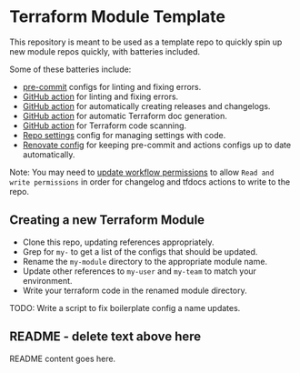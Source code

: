 # Terraform Module Template

This repository is meant to be used as a template repo to quickly spin up new
module repos quickly, with batteries included.

Some of these batteries include:

- [pre-commit](https://pre-commit.com/) configs for linting and fixing errors.
- [GitHub action](https://github.com/terraform-linters/setup-tflint) for linting and fixing errors.
- [GitHub action](https://github.com/TriPSs/conventional-changelog-action) for automatically creating releases and changelogs.
- [GitHub action](https://github.com/terraform-docs/gh-actions) for automatic Terraform doc generation.
- [GitHub action](https://github.com/aquasecurity/trivy-action) for Terraform code scanning.
- [Repo settings](https://github.com/apps/settings) config for managing settings with code.
- [Renovate config](https://docs.renovatebot.com/) for keeping pre-commit and actions configs up to date automatically.

Note: You may need to [update workflow permissions](https://github.com/orgs/community/discussions/56704) to allow `Read and write permissions` in order for changelog and tfdocs actions to write to the repo.

## Creating a new Terraform Module

- Clone this repo, updating references appropriately.
- Grep for `my-` to get a list of the configs that should be updated.
- Rename the `my-module` directory to the appropriate module name.
- Update other references to `my-user` and `my-team` to match your environment.
- Write your terraform code in the renamed module directory.

TODO: Write a script to fix boilerplate config a name updates.

## README - delete text above here

README content goes here.
